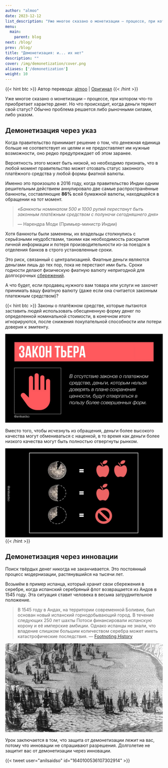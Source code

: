 ```yaml
---
author: "almoo"
date: 2023-12-12
list_description: "Уже многое сказано о монетизации – процессе, при котором что-то приобретает характер денег. Но что происходит, когда деньги теряют свой статус?"
menu:
  main:
    parent: blog
next: /blog/
prev: /blog/
title: "Демонетизация: и... их нет"
description: ""
cover: /img/demonetization/cover.png
aliases: ['/demonetization']
weight: 10
---
```


{{< hint btc >}}
Автор перевода: [almoo](https://snort.social/p/npub1zvvv8fm7w2ngwdyszg3y6zgp6vwqlht8zrr8wcmjaxjecrvpjfwsd0zs7w) | [Оригинал](https://www.teachingbtc.com/demonestization/)
{{< /hint >}}

Уже многое сказано о монетизации – процессе, при котором что-то приобретает характер денег. Но что происходит, когда деньги теряют свой статус? Обычно проблема решается либо рыночными силами, либо указом.

## Демонетизация через указ

Когда правительство принимает решение о том, что денежная единица больше не соответствует их целям и не предоставляет им нужные возможности, оно редко предупреждает об этом заранее.

Вероятность этого может быть низкой, но необходимо признать, что в любой момент правительство может отозвать статус законного платёжного средства у любой формы фиатной валюты.

Именно это произошло в 2016 году, когда правительство Индии одним решительным действием аннулировало две самые распространённые банкноты, составляющие **86%** всей бумажной валюты, находящейся в обращении на тот момент.

> *«Банкноты номиналом 500 и 1000 рупий перестанут быть законным платёжным средством с полуночи сегодняшнего дня»* 
> 
> — Нарендра Моди (Примьер-министр Индии)

Хотя банкноты были заменены, их владельцы столкнулись с серьёзными неудобствами, такими как необходимость раскрытия личной информации и потеря производительности из-за поездок в отделения банков в строго установленные сроки.

Это риск, связанный с централизацией. Фиатные деньги являются деньгами лишь до тех пор, пока не перестают ими быть. Сроки годности делают физическую фиатную валюту непригодной для долгосрочных [сбережений](https://t.me/bitcoin21ideas/2948).

А что будет, если продавец нужного вам товара или услуги не захочет принимать вашу фиатную валюту (даже если она считается законным платежным средством)?

{{< hint btc >}}
Законы о платёжном средстве, которые пытаются заставить людей использовать обесцененную форму денег по определенной номинальной стоимости, в конечном итоге игнорируются, после снижения покупательной способности или потери доверия к эмитенту.

![demonetization](/img/demonetization/01.png)

Вместо того, чтобы исчезнуть из обращения, деньги более высокого качества могут обмениваться с наценкой, в то время как деньги более низкого качества могут быть полностью отвергнуты рынком.

![demonetization2](/img/demonetization/02.png)
{{< /hint >}}

## Демонетизация через инновации

Поиск твёрдых денег никогда не заканчивается. Это постоянный процесс модернизации, растянувшийся на тысячи лет.

Возьмём в пример испанца, который хранит свои сбережения в серебре, когда испанский серебряный флот возвращается из Андов в 1545 году. Эта ситуация ставит человека в весьма затруднительное положение.

> В 1545 году в Андах, на территории современной Боливии, был основан новый испанский горнодобывающий город. В течение следующих 250 лет шахты Потоси финансировали испанскую корону и её имперские амбиции. Однако испанцы не знали, что владение слишком большим количеством серебра может иметь катастрофические последствия. 
> — [Footnoting History](https://www.footnotinghistory.com/home/potosi-the-silver-mine-that-changed-the-world?ref=teachingbtc.com)

![demonetization3](/img/demonetization/03.png)

Урок заключается в том, что защита от демонетизации лежит на вас, потому что инновации не спрашивают разрешения. Долголетие не защитит вас от демонетизации через инновации.

{{< tweet user="anilsaidso" id="1640100536107302914" >}}